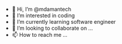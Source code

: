 - 👋 Hi, I’m @mdamantech
- 👀 I’m interested in coding 
- 🌱 I’m currently learning software engineer 
- 💞️ I’m looking to collaborate on ...
- 📫 How to reach me ...

<!---
mdamantech/mdamantech is a ✨ special ✨ repository because its `README.md` (this file) appears on your GitHub profile.
You can click the Preview link to take a look at your changes.
--->
